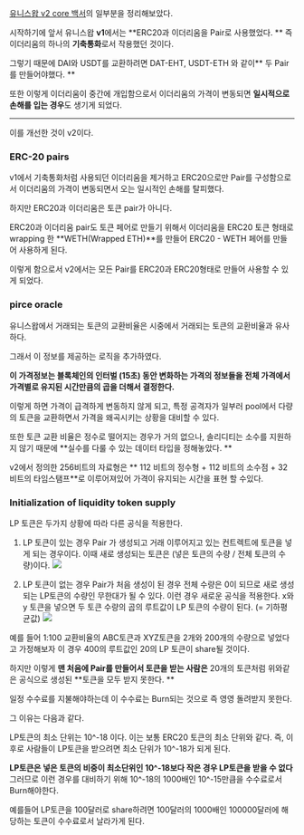 [유니스왑 v2 core 백서](https://uniswap.org/whitepaper.pdf)의 일부분을 정리해보았다.

시작하기에 앞서 유니스왑 **v1**에서는 **ERC20과 이더리움을 Pair로 사용했었다. **
즉 이더리움의 하나의 **기축통화**로서 작용했던 것이다. 

그렇기 때문에 DAI와 USDT를 교환하려면 DAT-EHT, USDT-ETH 와 같이** 두 Pair를 만들어야했다. **

또한 이렇게 이더리움이 중간에 개입함으로서 이더리움의 가격이 변동되면 **일시적으로 손해를 입는 경우**도 생기게 되었다. 

____
이를 개선한 것이 v2이다. 

### ERC-20 pairs
v1에서 기축통화처럼 사용되던 이더리움을 제거하고 ERC20으로만 Pair를 구성함으로서 이더리움의 가격이 변동되면서 오는 일시적인 손해를 탈피했다. 

하지만 ERC20과 이더리움은 토큰 pair가 아니다.  

ERC20과 이더리움 pair도 토큰 페어로 만들기 위해서 이더리움을 ERC20 토큰 형태로 wrapping 한 **WETH(Wrapped ETH)**를 만들어 ERC20 - WETH 페어를 만들어 사용하게 된다. 

이렇게 함으로서 v2에서는 모든 Pair를 ERC20과 ERC20형태로 만들어 사용할 수 있게 되었다. 

### pirce oracle
유니스왑에서 거래되는 토큰의 교환비율은 시중에서 거래되는 토큰의 교환비율과 유사하다. 

그래서 이 정보를 제공하는 로직을 추가하였다. 

**이 가격정보는 블록체인의 인터벌 (15초) 동안 변화하는 가격의 정보들을 전체 가격에서 가격별로 유지된 시간만큼의 곱을 더해서 결정한다.** 

이렇게 하면 가격이 급격하게 변동하지 않게 되고, 특정 공격자가 일부러 pool에서 다량의 토큰을 교환하면서 가격을 왜곡시키는 상황을 대비할 수 있다. 

또한 토큰 교환 비율은 정수로 떨어지는 경우가 거의 없으나, 솔리디티는 소수를 지원하지 않기 때문에 **실수를 다룰 수 있는 데이터 타입을 정해놓았다. **

v2에서 정의한 256비트의 자료형은 **
112 비트의 정수형 + 112 비트의 소수점 + 32 비트의 타임스탬프**로 이루어져있어 가격이 유지되는 시간을 표현 할 수있다. 

### Initialization of liquidity token supply

LP 토큰은 두가지 상황에 따라 다른 공식을 적용한다. 

1. LP 토큰이 있는 경우 
Pair 가 생성되고 거래 이루어지고 있는 컨트렉트에 토큰을 넣게 되는 경우이다. 
이때 새로 생성되는 토큰은 (넣은 토큰의 수량 / 전체 토큰의 수량)이다. 
![](https://images.velog.io/images/nnoshel/post/fb76ec8c-6e54-4994-9a5d-26857274e2df/image.png)

2. LP 토큰이 없는 경우
Pair가 처음 생성이 된 경우 전체 수량은 0이 되므로 새로 생성되는 LP토큰의 수량인 무한대가 될 수 있다. 
이런 경우 새로운 공식을 적용한다. 
x와  y 토큰을 넣으면 두 토큰 수량의 곱의 루트값이 LP 토큰의 수량이 된다. (= 기하평균값)
![](https://images.velog.io/images/nnoshel/post/e7695548-4162-499e-b5ef-0b70c4052ad2/image.png)

예를 들어 1:100 교환비율의 ABC토큰과 XYZ토큰을 2개와 200개의 수량으로 넣었다고 가정해보자
이 경우 400의 루트값인 20의 LP 토큰이 share될 것이다. 

하지만 이렇게 **맨 처음에 Pair를 만들어서 토큰을 받는 사람은** 20개의 토큰처럼 위와같은 공식으로 생성된 **토큰을 모두 받지 못한다. **

일정 수수료를 지불해야하는데 이 수수료는 Burn되는 것으로 즉 영영 돌려받지 못한다. 

그 이유는 다음과 같다.

LP토큰의 최소 단위는 10^-18 이다. 이는 보통 ERC20 토큰의 최소 단위와 같다. 
즉, 이후로 사람들이 LP토큰을 받으려면 최소 단위가 10^-18가 되게 된다. 

**LP토큰은 넣은 토큰의 비중이 최소단위인 10^-18보다 작은 경우 LP토큰을 받을 수 없다**
그러므로 이런 경우를 대비하기 위해 10^-18의 1000배인 10^-15만큼을 수수료로서 Burn해야한다. 

예를들어 LP토큰을 100달러로 share하려면 100달러의 1000배인 100000달러에 해당하는 토큰이 수수료로서 날라가게 된다. 



